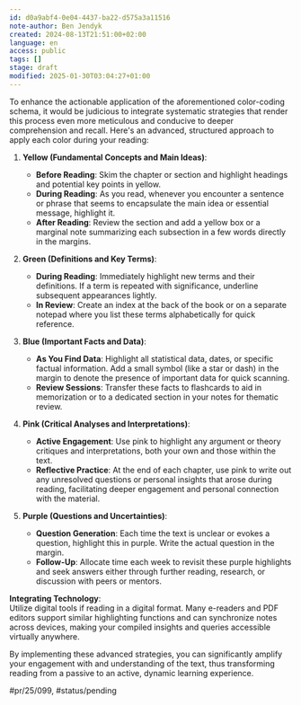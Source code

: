 ```yaml
---
id: d0a9abf4-0e04-4437-ba22-d575a3a11516
note-author: Ben Jendyk
created: 2024-08-13T21:51:00+02:00
language: en
access: public
tags: []
stage: draft
modified: 2025-01-30T03:04:27+01:00
---
```


To enhance the actionable application of the aforementioned color-coding schema, it would be judicious to integrate systematic strategies that render this process even more meticulous and conducive to deeper comprehension and recall. Here's an advanced, structured approach to apply each color during your reading:

1. **Yellow (Fundamental Concepts and Main Ideas)**:
	- **Before Reading**: Skim the chapter or section and highlight headings and potential key points in yellow.
	- **During Reading**: As you read, whenever you encounter a sentence or phrase that seems to encapsulate the main idea or essential message, highlight it.
	- **After Reading**: Review the section and add a yellow box or a marginal note summarizing each subsection in a few words directly in the margins.

2. **Green (Definitions and Key Terms)**:
	- **During Reading**: Immediately highlight new terms and their definitions. If a term is repeated with significance, underline subsequent appearances lightly.
	- **In Review**: Create an index at the back of the book or on a separate notepad where you list these terms alphabetically for quick reference.

3. **Blue (Important Facts and Data)**:
	- **As You Find Data**: Highlight all statistical data, dates, or specific factual information. Add a small symbol (like a star or dash) in the margin to denote the presence of important data for quick scanning.
	- **Review Sessions**: Transfer these facts to flashcards to aid in memorization or to a dedicated section in your notes for thematic review.

4. **Pink (Critical Analyses and Interpretations)**:
	- **Active Engagement**: Use pink to highlight any argument or theory critiques and interpretations, both your own and those within the text.
	- **Reflective Practice**: At the end of each chapter, use pink to write out any unresolved questions or personal insights that arose during reading, facilitating deeper engagement and personal connection with the material.

5. **Purple (Questions and Uncertainties)**:
	- **Question Generation**: Each time the text is unclear or evokes a question, highlight this in purple. Write the actual question in the margin.
	- **Follow-Up**: Allocate time each week to revisit these purple highlights and seek answers either through further reading, research, or discussion with peers or mentors.

**Integrating Technology**:  
Utilize digital tools if reading in a digital format. Many e-readers and PDF editors support similar highlighting functions and can synchronize notes across devices, making your compiled insights and queries accessible virtually anywhere.

By implementing these advanced strategies, you can significantly amplify your engagement with and understanding of the text, thus transforming reading from a passive to an active, dynamic learning experience.


#pr/25/099, #status/pending